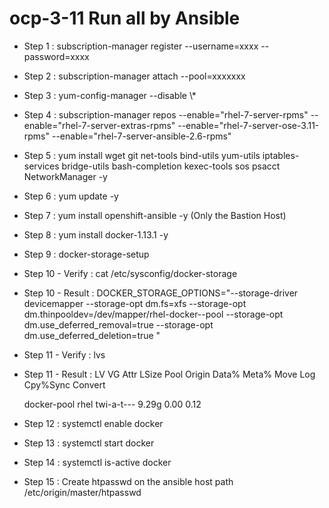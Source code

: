 # ocp-3-11 Run all by Ansible
- Step 1 : subscription-manager register --username=xxxx --password=xxxx
- Step 2 : subscription-manager attach --pool=xxxxxxx
- Step 3 : yum-config-manager --disable \\*
- Step 4 : subscription-manager repos --enable="rhel-7-server-rpms" --enable="rhel-7-server-extras-rpms" --enable="rhel-7-server-ose-3.11-rpms" --enable="rhel-7-server-ansible-2.6-rpms"
- Step 5 : yum install wget git net-tools bind-utils yum-utils iptables-services bridge-utils bash-completion kexec-tools sos psacct NetworkManager -y
- Step 6 : yum update -y
- Step 7 : yum install openshift-ansible -y (Only the Bastion Host)
- Step 8 : yum install docker-1.13.1 -y
- Step 9 : docker-storage-setup
- Step 10 - Verify : cat /etc/sysconfig/docker-storage
- Step 10 - Result : DOCKER_STORAGE_OPTIONS="--storage-driver devicemapper --storage-opt dm.fs=xfs --storage-opt dm.thinpooldev=/dev/mapper/rhel-docker--pool --storage-opt dm.use_deferred_removal=true --storage-opt dm.use_deferred_deletion=true "
- Step 11 - Verify : lvs
- Step 11 - Result : LV          VG   Attr       LSize  Pool Origin Data%  Meta%  Move Log Cpy%Sync Convert
  
  docker-pool rhel twi-a-t---  9.29g             0.00   0.12
- Step 12 : systemctl enable docker
- Step 13 : systemctl start docker
- Step 14 : systemctl is-active docker
- Step 15 : Create htpasswd on the ansible host path /etc/origin/master/htpasswd
